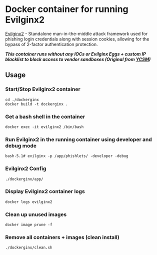 # Docker container for running Evilginx2

[Evilginx2](https://github.com/kgretzky/evilginx2) - Standalone man-in-the-middle attack framework used for phishing login credentials along with session cookies, allowing for the bypass of 2-factor authentication protection.

***This container runs without any IOCs or Evilginx Eggs + custom IP blacklist to block access to vendor sandboxes (Original from [YCSM](https://github.com/infosecn1nja/ycsm/blob/master/maps/ip_blacklist.conf))***

## Usage

### Start/Stop Evilginx2 container

```shell
cd ./dockerginx
docker build -t dockerginx .
```

### Get a bash shell in the container

```shell
docker exec -it evilginx2 /bin/bash
```

### Run Evilginx2 in the running container using developer and debug mode
```shell
bash-5.1# evilginx -p /app/phishlets/ -developer -debug
```

### Evilginx2 Config

```shell
./dockerginx/app/
```

### Display Evilginx2 container logs

```shell
docker logs evilginx2
```

### Clean up unused images
```shell
docker image prune -f
```

### Remove all containers + images (clean install)

```shell
./dockerginx/clean.sh
```
